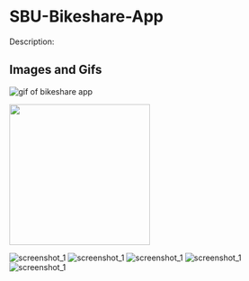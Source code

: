 # SBU-Bikeshare-App
Description: 


## Images and Gifs
![gif of bikeshare app](Bikeshare_app_recording.gif)

<img src = "https://github.com/JadeAnt/SBU-Bikeshare-App/blob/master/Bikeshare_app_recording.gif" width = "250" height = "250"> 

![screenshot_1]() ![screenshot_1]() ![screenshot_1]() ![screenshot_1]() ![screenshot_1]()
